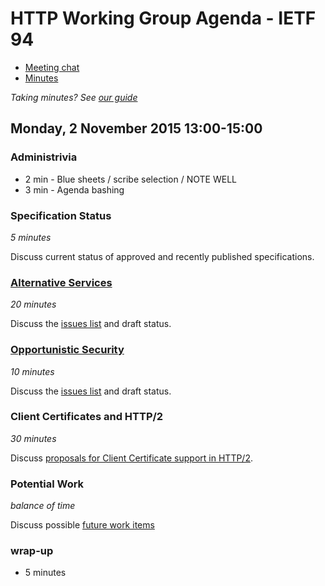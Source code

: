 # HTTP Working Group Agenda - IETF 94

* [Meeting chat](xmpp:httpbis@jabber.ietf.org?join)
* [Minutes](http://etherpad.tools.ietf.org:9000/p/ietf94-httpbis)

*Taking minutes? See [our guide](https://github.com/httpwg/wiki/wiki/TakingMinutes)*


## Monday, 2 November 2015 13:00-15:00

### Administrivia

* 2 min - Blue sheets / scribe selection / NOTE WELL
* 3 min - Agenda bashing


### Specification Status

*5 minutes*

Discuss current status of approved and recently published specifications.


### [Alternative Services](https://tools.ietf.org/html/draft-ietf-httpbis-alt-svc)

*20 minutes*

Discuss the [issues list](https://github.com/httpwg/http-extensions/issues?q=is%3Aopen+is%3Aissue+label%3Aalt-svc) and draft status.


### [Opportunistic Security](https://tools.ietf.org/html/draft-ietf-httpbis-http2-encryption)

*10 minutes*

Discuss the [issues list](https://github.com/httpwg/http-extensions/issues?q=is%3Aopen+is%3Aissue+label%3Aopp-sec) and draft status.


### Client Certificates and HTTP/2

*30 minutes*

Discuss [proposals for Client Certificate support in HTTP/2](https://github.com/httpwg/wiki/wiki/H2ClientCerts).


### Potential Work

*balance of time*

Discuss possible [future work items](https://github.com/httpwg/wiki/wiki/WatchList)
 

### wrap-up

* 5 minutes
